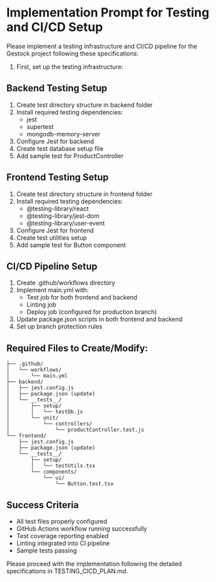 # Implementation Prompt for Testing and CI/CD Setup

Please implement a testing infrastructure and CI/CD pipeline for the Gestock project following these specifications:

1. First, set up the testing infrastructure:

## Backend Testing Setup
1. Create test directory structure in backend folder
2. Install required testing dependencies:
   - jest
   - supertest
   - mongodb-memory-server
3. Configure Jest for backend
4. Create test database setup file
5. Add sample test for ProductController

## Frontend Testing Setup
1. Create test directory structure in frontend folder
2. Install required testing dependencies:
   - @testing-library/react
   - @testing-library/jest-dom
   - @testing-library/user-event
3. Configure Jest for frontend
4. Create test utilities setup
5. Add sample test for Button component

## CI/CD Pipeline Setup
1. Create .github/workflows directory
2. Implement main.yml with:
   - Test job for both frontend and backend
   - Linting job
   - Deploy job (configured for production branch)
3. Update package.json scripts in both frontend and backend
4. Set up branch protection rules

## Required Files to Create/Modify:

```
├── .github/
│   └── workflows/
│       └── main.yml
├── backend/
│   ├── jest.config.js
│   ├── package.json (update)
│   └── __tests__/
│       ├── setup/
│       │   └── testDb.js
│       └── unit/
│           └── controllers/
│               └── productController.test.js
└── frontend/
    ├── jest.config.js
    ├── package.json (update)
    └── __tests__/
        ├── setup/
        │   └── testUtils.tsx
        └── components/
            └── ui/
                └── Button.test.tsx
```

## Success Criteria
- All test files properly configured
- GitHub Actions workflow running successfully
- Test coverage reporting enabled
- Linting integrated into CI pipeline
- Sample tests passing

Please proceed with the implementation following the detailed specifications in TESTING_CICD_PLAN.md.
